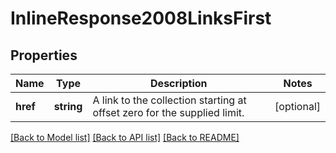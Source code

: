 # InlineResponse2008LinksFirst

## Properties
Name | Type | Description | Notes
------------ | ------------- | ------------- | -------------
**href** | **string** | A link to the collection starting at offset zero for the supplied limit. | [optional] 

[[Back to Model list]](../README.md#documentation-for-models) [[Back to API list]](../README.md#documentation-for-api-endpoints) [[Back to README]](../README.md)



